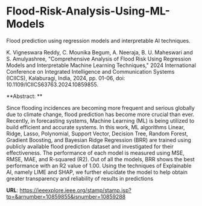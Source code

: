 # Flood-Risk-Analysis-Using-ML-Models
Flood prediction using regression models and interpretable AI techniques.


K. Vigneswara Reddy, C. Mounika Begum, A. Neeraja, B. U. Maheswari and S. Amulyashree, "Comprehensive Analysis of Flood Risk Using Regression Models and Interpretable Machine Learning Techniques," 2024 International Conference on Integrated Intelligence and Communication Systems (ICIICS), Kalaburagi, India, 2024, pp. 01-06, doi: 10.1109/ICIICS63763.2024.10859855.


**Abstract: **

Since flooding incidences are becoming more frequent and serious globally due to climate change, flood prediction has become more crucial than ever. Recently, in forecasting systems, Machine Learning (ML) is being utilized to build efficient and accurate systems. In this work, ML algorithms Linear, Ridge, Lasso, Polynomial, Support Vector, Decision Tree, Random Forest, Gradient Boosting, and Bayesian Ridge Regression (BRR) are trained using publicly available flood prediction dataset and investigated for their effectiveness. The performance of each model is measured using MSE, RMSE, MAE, and R-squared (R2). Out of all the models, BRR shows the best performance with an R2 value of 1.00. Using the techniques of Explainable AI, namely LIME and SHAP, we further elucidate the model to help obtain greater transparency and reliability of results in predictions 


**URL**: https://ieeexplore.ieee.org/stamp/stamp.jsp?tp=&arnumber=10859855&isnumber=10859288

